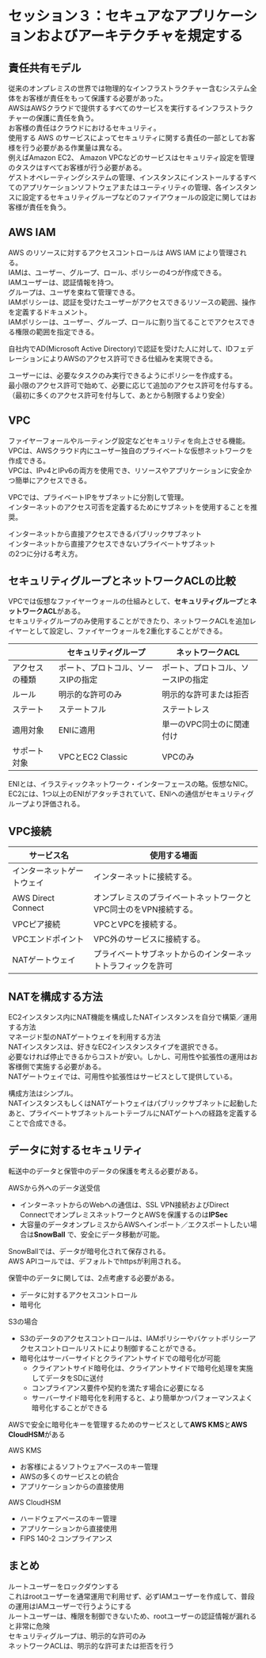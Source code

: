 # セッション３：セキュアなアプリケーションおよびアーキテクチャを規定する


## 責任共有モデル
従来のオンプレミスの世界では物理的なインフラストラクチャー含むシステム全体をお客様が責任をもって保護する必要があった。  
AWSはAWSクラウドで提供するすべてのサービスを実行するインフラストラクチャーの保護に責任を負う。  
お客様の責任はクラウドにおけるセキュリティ。  
使用する AWS のサービスによってセキュリティに関する責任の一部としてお客様を行う必要がある作業量は異なる。   
例えばAmazon EC2、 Amazon VPCなどのサービスはセキュリティ設定を管理のタスクはすべてお客様が行う必要がある。  
ゲストオペレーティングシステムの管理、インスタンスにインストールするすべてのアプリケーションソフトウェアまたはユーティリティの管理、各インスタンスに設定するセキュリティグループなどのファイアウォールの設定に関してはお客様が責任を負う。  

## AWS IAM

AWS のリソースに対するアクセスコントロールは AWS IAM により管理される。  
IAMは、ユーザー、グループ、ロール、ポリシーの4つが作成できる。  
IAMユーザーは、認証情報を持つ。  
グループは、ユーザを束ねて管理できる。  
IAMポリシーは、認証を受けたユーザーがアクセスできるリソースの範囲、操作を定義するドキュメント。  
IAMポリシーは、ユーザー、グループ、ロールに割り当てることでアクセスできる権限の範囲を指定できる。  

自社内でAD(Microsoft Active Directory)で認証を受けた人に対して、IDフェデレーションによりAWSのアクセス許可できる仕組みを実現できる。  

ユーザーには、必要なタスクのみ実行できるようにポリシーを作成する。  
最小限のアクセス許可で始めて、必要に応じて追加のアクセス許可を付与する。  
（最初に多くのアクセス許可を付与して、あとから制限するより安全）  


## VPC

ファイヤーフォールやルーティング設定などセキュリティを向上させる機能。  
VPCは、AWSクラウド内にユーザー独自のプライベートな仮想ネットワークを作成できる。  
VPCは、IPv4とIPv6の両方を使用でき、リソースやアプリケーションに安全かつ簡単にアクセスできる。  

VPCでは、プライベートIPをサブネットに分割して管理。  
インターネットのアクセス可否を定義するためにサブネットを使用することを推奨。  

インターネットから直接アクセスできるパブリックサブネット  
インターネットから直接アクセスできないプライベートサブネット  
の2つに分ける考え方。  

## セキュリティグループとネットワークACLの比較

VPCでは仮想なファイヤーウォールの仕組みとして、**セキュリティグループ**と**ネットワークACL**がある。  
セキュリティグループのみ使用することができたり、ネットワークACLを追加レイヤーとして設定し、ファイヤーウォールを2重化することができる。  

||セキュリティグループ|ネットワークACL|
|---|---|---|
|アクセスの種類|ポート、プロトコル、ソースIPの指定|ポート、プロトコル、ソースIPの指定|
|ルール|明示的な許可のみ|明示的な許可または拒否|
|ステート|ステートフル|ステートレス|
|適用対象|ENIに適用|単一のVPC同士のに関連付け|
|サポート対象|VPCとEC2 Classic|VPCのみ|

ENIとは、イラスティックネットワーク・インターフェースの略。仮想なNIC。
EC2には、1つ以上のENIがアタッチされていて、ENIへの通信がセキュリティグループより評価される。

## VPC接続

|サービス名|使用する場面|
|---|---|
|インターネットゲートウェイ|インターネットに接続する。|
|AWS Direct Connect|オンプレミスのプライベートネットワークとVPC同士のをVPN接続する。|
|VPCピア接続|VPCとVPCを接続する。|
|VPCエンドポイント|VPC外のサービスに接続する。|
|NATゲートウェイ|プライベートサブネットからのインターネットトラフィックを許可|

## NATを構成する方法
EC2インスタンス内にNAT機能を構成したNATインスタンスを自分で構築／運用する方法  
マネージド型のNATゲートウェイを利用する方法  
NATインスタンスは、好きなEC2インスタンスタイプを選択できる。  
必要なければ停止できるからコストが安い。しかし、可用性や拡張性の運用はお客様側で実施する必要がある。  
NATゲートウェイでは、可用性や拡張性はサービスとして提供している。  

構成方法はシンプル。  
NATインスタンスもしくはNATゲートウェイはパブリックサブネットに起動したあと、プライベートサブネットルートテーブルにNATゲートへの経路を定義することで合成できる。  


## データに対するセキュリティ
転送中のデータと保管中のデータの保護を考える必要がある。  

AWSから外へのデータ送受信  
- インターネットからのWebへの通信は、SSL VPN接続およびDirect ConnectでオンプレミスネットワークとAWSを保護するのは**IPSec**
- 大容量のデータオンプレミスからAWSへインポート／エクスポートしたい場合は**SnowBall**
で、安全にデータ移動が可能。  

SnowBallでは、データが暗号化されて保存される。  
AWS APIコールでは、デフォルトでhttpsが利用される。  

保管中のデータに関しては、2点考慮する必要がある。  
- データに対するアクセスコントロール
- 暗号化

S3の場合  
- S3のデータのアクセスコントロールは、IAMポリシーやバケットポリシーアクセスコントロールリストにより制御することができる。
- 暗号化はサーバーサイドとクライアントサイドでの暗号化が可能
    - クライアントサイド暗号化は、クライアントサイドで暗号化処理を実施してデータをSDに送付
    - コンプライアンス要件や契約を満たす場合に必要になる
    - サーバーサイド暗号化を利用すると、より簡単かつパフォーマンスよく暗号化することができる

AWSで安全に暗号化キーを管理するためのサービスとして**AWS KMS**と**AWS CloudHSM**がある  

AWS KMS  
- お客様によるソフトウェアベースのキー管理
- AWSの多くのサービスとの統合
- アプリケーションからの直接使用

AWS CloudHSM
- ハードウェアベースのキー管理
- アプリケーションから直接使用
 - FIPS 140-2 コンプライアンス

## まとめ

ルートユーザーをロックダウンする  
これはrootユーザーを通常運用で利用せず、必ずIAMユーザーを作成して、普段の運用はIAMユーザーで行うようにする  
ルートユーザーは、権限を制御できないため、rootユーザーの認証情報が漏れると非常に危険  
セキュリティグループは、明示的な許可のみ  
ネットワークACLは、明示的な許可または拒否を行う  

